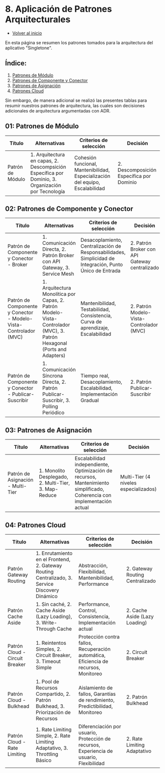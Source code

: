 # 8. Aplicación de Patrones Arquitecturales

- [Volver al inicio](/README.md)

En esta página se resumen los patrones tomados para la arquitectura del aplicativo "Singletone".

## Índice: 
1. [Patrones de Módulo](/8/8.1/8.1.md)
2. [Patrones de Componente y Conector](/8/8.2/8.2.md)
3. [Patrones de Asignación](/8/8.3/8.3.md)
4. [Patrones Cloud](/8/8.4/8.4.md)

Sin embargo, de manera adicional se realizó las presentes tablas para resumir nuestros patrones de arquitectura, las cuales son decisiones adicionales de arquitectura argumentadas con ADR.


## 01: Patrones de Módulo
| Título              | Alternativas         | Criterios de selección                                                     | Decisión    |
|-----------------|--------------------------|------------------------------------------------------------|------------------------------------------|
| Patrón de Módulo| 1. Arquitectura en capas, 2. Descompsición Específica por Dominio, 3. Organización por Tecnología | Cohesión funcional, Mantenibilidad, Especialización del equipo, Escalabilidad | 2. Descomposición Específica por Dominio |

## 02: Patrones de Componente y Conector
| Título              | Alternativas         | Criterios de selección                                                     | Decisión    |
|-----------------|--------------------------|------------------------------------------------------------|------------------------------------------|
| Patrón de Componente y Conector - Broker | 1. Comunicación Directa, 2. Patrón Broker con API Gateway, 3. Service Mesh | Desacoplamiento, Centralización de Responsabilidades, Simplicidad de Integración, Punto Único de Entrada | 2. Patrón Broker con API Gateway centralizado |
| Patrón de Componente y Conector - Modelo-Vista-Controlador (MVC) | 1. Arquitectura Monolítica por Capas, 2. Patrón Modelo-Vista-Controlador (MVC), 3. Patrón Hexagonal (Ports and Adapters) | Mantenibilidad, Testabilidad, Consistencia, Curva de aprendizaje, Escalabilidad | 2. Patrón Modelo-Vista-Controlador (MVC) |
| Patrón de Componente y Conector - Publicar-Suscribir | 1. Comunicación Síncrona Directa, 2. Patrón Publicar-Suscribir, 3. Polling Periódico | Tiempo real, Desacoplamiento, Escalabilidad, Implementación Gradual | 2. Patrón Publicar-Suscribir |

## 03: Patrones de Asignación
| Título              | Alternativas         | Criterios de selección                                                     | Decisión    |
|-----------------|--------------------------|------------------------------------------------------------|------------------------------------------|
| Patrón de Asignación - Multi-Tier | 1. Monolito Desplegado, 2. Multi-Tier, 3. Map-Reduce | Escalabilidad independiente, Optimización de recursos, Mantenimiento simplificado, Coherencia con implementación actual | Multi-Tier (4 niveles especializados) |

## 04: Patrones Cloud
| Título              | Alternativas         | Criterios de selección                                                     | Decisión    |
|-----------------|--------------------------|------------------------------------------------------------|------------------------------------------|
| Patrón Gateway Routing | 1. Enrutamiento en el Frontend, 2. Gateway Routing Centralizado, 3. Service Discovery Dinámico | Abstracción, Flexibilidad, Mantenibilidad, Performance | 2. Gateway Routing Centralizado |
| Patrón Cache Aside | 1. Sin caché, 2. Cache Aside (Lazy Loading), 3. Write-Through Cache | Performance, Control, Consistencia, Implementación actual | 2. Cache Aside (Lazy Loading) |
| Patrón Cloud - Circuit Breaker | 1. Reintentos Simples, 2. Circuit Breaker, 3. Timeout Simple | Protección contra fallos, Recuperación automática, Eficiencia de recursos, Monitoreo | 2. Circuit Breaker |
| Patrón Cloud - Bulkhead | 1. Pool de Recursos Compartido, 2. Patrón Bulkhead, 3. Priorización de Recursos | Aislamiento de fallos, Garantías de rendimiento, Predictibilidad, Monitoreo | 2. Patrón Bulkhead |
| Patrón Cloud - Rate Limiting | 1. Rate Limiting Simple, 2. Rate Limiting Adaptativo, 3. Throttling Básico | Diferenciación por usuario, Protección de recursos, Experiencia de usuario, Flexibilidad | 2. Rate Limiting Adaptativo |
